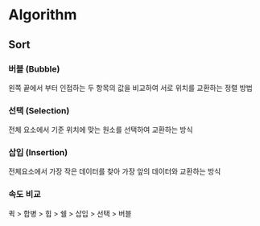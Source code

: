# Algorithm

## Sort

### 버블 \(Bubble\)

왼쪽 끝에서 부터 인접하는 두 항목의 값을 비교하여 서로 위치를 교환하는 정렬 방법 

### 선택 \(Selection\)

전체 요소에서 기준 위치에 맞는 원소를 선택하여 교환하는 방식 

### 삽입 \(Insertion\)

전체요소에서 가장 작은 데이터를 찾아 가장 앞의 데이터와 교환하는 방식 

### 속도 비교

퀵 &gt; 합병 &gt; 힙 &gt; 쉘 &gt; 삽입 &gt; 선택 &gt; 버블

